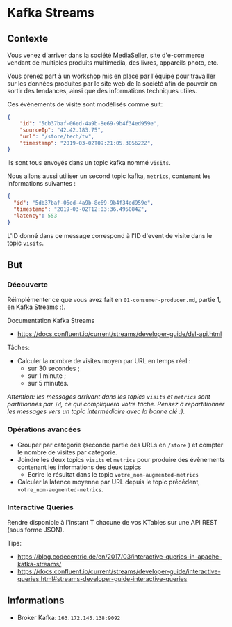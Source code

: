 # Kafka Streams

## Contexte

Vous venez d'arriver dans la société MediaSeller, site d'e-commerce vendant de multiples produits
multimedia, des livres, appareils photo, etc.

Vous prenez part à un workshop mis en place par l'équipe pour travailler sur les données
produites par le site web de la société afin de pouvoir en sortir des tendances, ainsi que des 
informations techniques utiles.

Ces évènements de visite sont modélisés comme suit:

```json
{
    "id": "5db37baf-06ed-4a9b-8e69-9b4f34ed959e",
    "sourceIp": "42.42.183.75",
    "url": "/store/tech/tv",
    "timestamp": "2019-03-02T09:21:05.305622Z",
}
```

Ils sont tous envoyés dans un topic kafka nommé `visits`.

Nous allons aussi utiliser un second topic kafka, `metrics`, contenant les informations suivantes :

```json
{
  "id": "5db37baf-06ed-4a9b-8e69-9b4f34ed959e",
  "timestamp": "2019-03-02T12:03:36.495084Z",
  "latency": 553
}
```

L'ID donné dans ce message correspond à l'ID d'event de visite dans le topic `visits`.

## But

### Découverte

Réimplémenter ce que vous avez fait en `01-consumer-producer.md`, partie 1, en Kafka Streams :).

Documentation Kafka Streams 
  * https://docs.confluent.io/current/streams/developer-guide/dsl-api.html

Tâches:

  * Calculer la nombre de visites moyen par URL en temps réel :
    * sur 30 secondes ;
    * sur 1 minute ;
    * sur 5 minutes.

_Attention: les messages arrivant dans les topics `visits` et `metrics` sont partitionnés par `id`, ce qui
compliquera votre tâche. Pensez à repartitionner les messages vers un topic intermédiaire avec la bonne clé :)._

### Opérations avancées

  * Grouper par catégorie (seconde partie des URLs en `/store` ) et compter le nombre de visites par catégorie.
  * Joindre les deux topics `visits` et `metrics` pour produire des évènements contenant les informations des deux topics
    * Ecrire le résultat dans le topic `votre_nom-augmented-metrics`
  * Calculer la latence moyenne par URL depuis le topic précédent, `votre_nom-augmented-metrics`.

### Interactive Queries

Rendre disponible à l'instant T chacune de vos KTables sur une API REST (sous forme JSON).

Tips: 
  * https://blog.codecentric.de/en/2017/03/interactive-queries-in-apache-kafka-streams/
  * https://docs.confluent.io/current/streams/developer-guide/interactive-queries.html#streams-developer-guide-interactive-queries

## Informations

 * Broker Kafka: `163.172.145.138:9092`